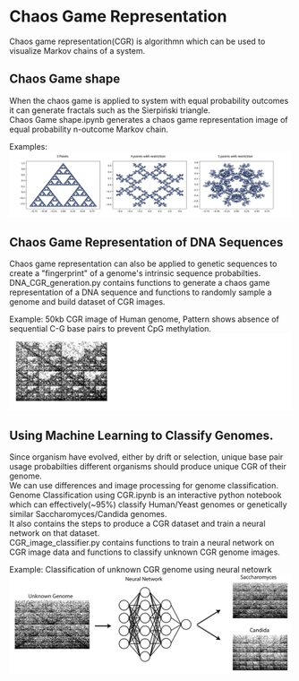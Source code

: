 # Chaos Game Representation
Chaos game representation(CGR) is algorithmn which can be used to visualize Markov chains of a system.

## Chaos Game shape
When the chaos game is applied to system with equal probability outcomes it can generate fractals such as the Sierpiński triangle.<br>
Chaos Game shape.ipynb generates a chaos game representation image of equal probability n-outcome Markov chain.<br>

Examples:<br>
![examples](https://github.com/WillCheney/Chaos-Game-Representation/blob/master/Chaos%20Game%20example-01.png)


## Chaos Game Representation of DNA Sequences
Chaos game representation can also be applied to genetic sequences to create a "fingerprint" of a genome's intrinsic sequence probabilties.<br>
DNA_CGR_generation.py contains functions to generate a chaos game representation of a DNA sequence and functions to randomly sample a genome and build dataset of CGR images.<br>

Example: 50kb CGR image of Human genome, Pattern shows absence of sequential C-G base pairs to prevent CpG methylation.<br>
![examples](https://github.com/WillCheney/Chaos-Game-Representation/blob/master/human%20genomeII-01.png)

## Using Machine Learning to Classify Genomes.
Since organism have evolved, either by drift or selection, unique base pair usage probabilties different organisms should produce unique CGR of their genome.<br>
We can use differences and image processing for genome classification.<br>
Genome Classification using CGR.ipynb is an interactive python notebook which can effectively(~95%) classify Human/Yeast genomes or genetically similar Saccharomyces/Candida genomes.<br>
It also contains the steps to produce a CGR dataset and train a neural network on that dataset.<br>
CGR_image_classifier.py contains functions to train a neural network on CGR image data and functions to classify unknown CGR genome images.<br>


Example: Classification of unknown CGR genome using neural netowrk
![examples](https://github.com/WillCheney/Chaos-Game-Representation/blob/master/Neural%20netowrk.png)
